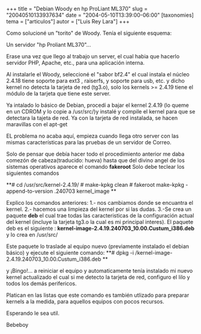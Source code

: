 +++
title = "Debian Woody en hp ProLiant ML370"
slug = "20040510133937634"
date = "2004-05-10T13:39:00-06:00"
[taxonomies]
tema = ["articulos"]
autor = ["Luis Rey Lara"]
+++

Como solucioné un "torito" de Woody.
Tenía el siguiente esquema:

Un servidor "hp Proliant ML370"...

<!-- more -->
Erase una vez que llego al trabajo un server, el cual habia que hacerlo
servidor PHP, Apache, etc., para una aplicación interna.

Al instalarle el Woody, seleccioné el "sabor bf2.4" el cual instala el
núcleo 2.4.18 tiene soporte para ext3 , raiserfs, y soporte para usb,
etc. y dicho kernel no detecta la tarjeta de red (tg3.o), solo los
kernels \>= 2.4.19 tiene el módulo de la tarjeta que tiene este server.

Ya intalado lo básico de Debian, procedí a bajar el kernel 2.4.19 (lo
queme en un CDROM y lo copie a /usr/src/)y instalé y compile el kernel
para que se detectara la tajeta de red. Ya con la tarjeta de red
instalada, se hacen maravillas con el apt-get

EL problema no acaba aquí, empieza cuando llega otro server con las
mismas características para las pruebas de un servidor de Correo.

Solo de pensar que debía hacer todo el procedimiento anterior me daba
comezón de cabeza(traducido: hueva) hasta que del divino angel de los
sistemas operativos aparece el comando **fakeroot**
Solo debe teclear los siguientes comandos

**\# cd /usr/src/kernel-2.4.19/
\# make-kpkg clean
\# fakeroot make-kpkg -append-to-version .240703 kernel_image
**

Explico los comandos anteriores:
1.- nos cambiamos donde se encuantra el kernel.
2.- hacemos una limpieza del kernel por si las dudas.
3.-Se crea un paquete **deb** el cual trae todas las caracteristicas de
la configuración actual del kernel (incluye la tarjeta tg3.o la cual es
mi principal interes). El paquete deb es el siguiente :
**kernel-image-2.4.19.240703_10.00.Custum_i386.deb** y lo crea en
/usr/src/

Este paquete lo traslade al equipo nuevo (previamente instalado el
debian básico) y ejecute el siguiente comando:
**\# dpkg -i /kernel-image-2.4.19.240703_10.00.Custum_i386.deb
**

y ¡Bingo!... a reiniciar el equipo y automaticamente tenía instalado mi
nuevo kernel actualizado el cual si me detecto la tarjeta de red,
configuro el lilo y todos los demás perifericos.

Platican en las listas que este comando es también utlizado para
preparar kernels a la medida, para aquellos equipos con pocos
recursos.

Esperando le sea util.

Bebeboy
